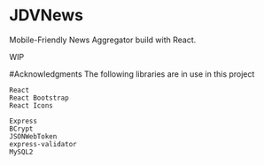 # JDVNews

Mobile-Friendly News Aggregator build with React.

WIP 


#Acknowledgments
The following libraries are in use in this project
```
React
React Bootstrap
React Icons

Express
BCrypt
JSONWebToken
express-validator
MySQL2
```
